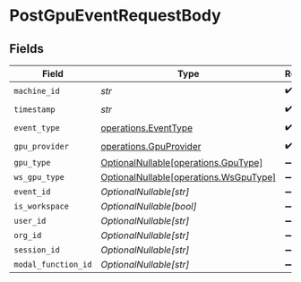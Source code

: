 # PostGpuEventRequestBody


## Fields

| Field                                                                          | Type                                                                           | Required                                                                       | Description                                                                    |
| ------------------------------------------------------------------------------ | ------------------------------------------------------------------------------ | ------------------------------------------------------------------------------ | ------------------------------------------------------------------------------ |
| `machine_id`                                                                   | *str*                                                                          | :heavy_check_mark:                                                             | N/A                                                                            |
| `timestamp`                                                                    | *str*                                                                          | :heavy_check_mark:                                                             | N/A                                                                            |
| `event_type`                                                                   | [operations.EventType](../../models/operations/eventtype.md)                   | :heavy_check_mark:                                                             | N/A                                                                            |
| `gpu_provider`                                                                 | [operations.GpuProvider](../../models/operations/gpuprovider.md)               | :heavy_check_mark:                                                             | N/A                                                                            |
| `gpu_type`                                                                     | [OptionalNullable[operations.GpuType]](../../models/operations/gputype.md)     | :heavy_minus_sign:                                                             | N/A                                                                            |
| `ws_gpu_type`                                                                  | [OptionalNullable[operations.WsGpuType]](../../models/operations/wsgputype.md) | :heavy_minus_sign:                                                             | N/A                                                                            |
| `event_id`                                                                     | *OptionalNullable[str]*                                                        | :heavy_minus_sign:                                                             | N/A                                                                            |
| `is_workspace`                                                                 | *OptionalNullable[bool]*                                                       | :heavy_minus_sign:                                                             | N/A                                                                            |
| `user_id`                                                                      | *OptionalNullable[str]*                                                        | :heavy_minus_sign:                                                             | N/A                                                                            |
| `org_id`                                                                       | *OptionalNullable[str]*                                                        | :heavy_minus_sign:                                                             | N/A                                                                            |
| `session_id`                                                                   | *OptionalNullable[str]*                                                        | :heavy_minus_sign:                                                             | N/A                                                                            |
| `modal_function_id`                                                            | *OptionalNullable[str]*                                                        | :heavy_minus_sign:                                                             | N/A                                                                            |